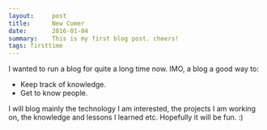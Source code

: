 ```yaml
---
layout:     post
title:      New Comer
date:       2016-01-04
summary:    This is my first blog post. cheers!
tags: firsttime
---
```


I wanted to run a blog for quite a long time now. IMO, a blog a good way to: 

* Keep track of knowledge.
* Get to know people.

I will blog mainly the technology I am interested, the projects I am working on, the knowledge and lessons I learned etc. Hopefully it will be fun. :)

